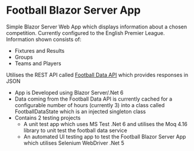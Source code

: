 # Football Blazor Server App

Simple Blazor Server Web App which displays information about a chosen competition.  Currently configured to the English Premier League.  Information shown consists of:

* Fixtures and Results
* Groups
* Teams and Players

Utilises the REST API called <a href="https://www.football-data.org/">Football Data API</a> which provides responses in JSON

* App is Developed using Blazor Server/.Net 6
* Data coming from the Football Data API is currently cached for a configurable number of hours (currently 3) into a class called FootballDataState which is an injected singleton class
* Contains 2 testing projects
  - A unit test app which uses MS Test .Net 6 and utilises the Moq 4.16 library to unit test the football data service
  - An automated UI testing app to test the Football Blazor Server App which utilises Selenium WebDriver .Net 5
